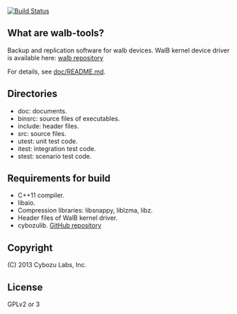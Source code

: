 [![Build Status](https://travis-ci.org/herumi/walb-tools.png)](https://travis-ci.org/herumi/walb-tools)
## What are walb-tools?

Backup and replication software for walb devices.
WalB kernel device driver is available here:
[walb repository](https://github.com/starpos/walb/)

For details, see [doc/README.md](doc/README.md).

## Directories

- doc: documents.
- binsrc: source files of executables.
- include: header files.
- src: source files.
- utest: unit test code.
- itest: integration test code.
- stest: scenario test code.

## Requirements for build

- C++11 compiler.
- libaio.
- Compression libraries: libsnappy, liblzma, libz.
- Header files of WalB kernel driver.
- cybozulib. [GitHub repository](https://github.com/herumi/cybozulib/)

## Copyright

(C) 2013 Cybozu Labs, Inc.

## License

GPLv2 or 3
